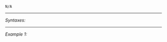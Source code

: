 `N/A`


---
*Syntaxes:*

<!-- [] call `BIS_fnc_moduleUnlockArea` -->

---
*Example 1:*

<!-- 
```sqf
[] call BIS_fnc_moduleUnlockArea;
``` -->